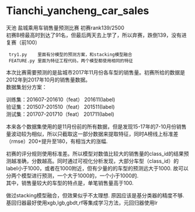 # Tianchi_yancheng_car_sales
天池 盐城乘用车销售量预测比赛 初赛rank139/2500  
     初赛B榜最高时到达了91名，但最后两天去上学了，所以弃赛，跌倒139，没有进复赛（前100）
     
     try1.py    里面有分模型的预测方案，和stacking模型融合
     FEATURE.py 里面为特征工程代码，两个模型都使用相同的特征 
     

本次比赛需要预测的是盐城市2017年11月份各车型的销售量。初赛所给的数据是2012年到2017年10月的销售量数据。       
数据集划分方案：    
       
训练集：201607-201610（feat） 201611(label)    
验证集：201507-201510（feat） 201511(label)    
测试集：201707-201710（feat） 201711(label)    


本来各个数据集使用的是11月份前的所有数据，但是发现15-17年的7-10月份销售量波动较为相似，所以只截取这一部分数据来提取特征，同时A榜线上标准差（rmse）200+提升至180，有相当大的涨幅.

初赛的评分规则使用标准差。所以模型对数值比较大的销售量的class_id的结果预测越准确，分数越高。同时通过可视化分析发现，大部分车型（class_id）的label小于1000，或者在1000附近，但有少量的的车型的预测远大于1000. 故可以分两个模型进行预测，一个大于1000的，一个小于1000的.   
其中，销售量较大的车型的特点是，单笔销售量高于100.      

做过stacking模型融合，但效果似乎不太理想. 原因应该是基分类器的精度不够. 基回归器最好使用xgb,lgb,gbdt,rf等集成学习方法，元回归器使用lr






    

